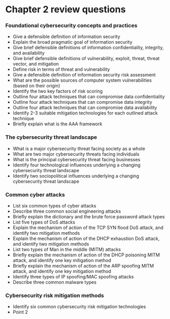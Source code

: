 # Chapter 2 review questions

### Foundational cybersecurity concepts and practices

* Give a defensible definition of information security
* Explain the broad pragmatic goal of information security
* Give brief defensible definitions of information confidentiality, integrity, and availability
* Give brief defensible definitions of vulnerability, exploit, threat, threat vector, and mitigation
* Define risk in terms of threat and vulnerability&#x20;
* Give a defensible definition of information security risk assessment
* What are the possible sources of computer system vulnerabilities (based on their origin)
* Identify the two key factors of risk scoring
* Outline four attack techniques that can compromise data confidentiality
* Outline four attack techniques that can compromise data integrity
* Outline four attack techniques that can compromise data availability
* Identify 2-3 suitable mitigation technologies for each outlined attack technique
* Briefly explain what is the AAA framework

### The cybersecurity threat landscape

* What is a major cybersecurity threat facing society as a whole
* What are two major cybersecurity threats facing individuals
* What is the principal cybersecurity threat facing businesses&#x20;
* Identify four technological influences underlying a changing cybersecurity threat landscape
* Identify two sociopolitical influences underlying a changing cybersecurity threat landscape

### Common cyber attacks

* List six common types of cyber attacks
* Describe three common social engineering attacks
* Briefly explain the dictionary and the brute force password attack types
* List five types of DoS attacks
* Explain the mechanism of action of the TCP SYN flood DoS attack, and identify two mitigation methods
* Explain the mechanism of action of the DHCP exhaustion DoS attack, and identify two mitigation methods
* List two types of Man in the middle (MITM) attacks
* Briefly explain the mechanism of action of the DHCP poisoning MITM attack, and identify one key mitigation method
* Briefly explain the mechanism of action of the ARP spoofing MITM attack, and identify one key mitigation method
* Identify three types of IP spoofing/MAC spoofing attacks
* Describe three common malware types

### Cybersecurity risk mitigation methods

* Identify six common cybersecurity risk mitigation technologies&#x20;
* Point 2

